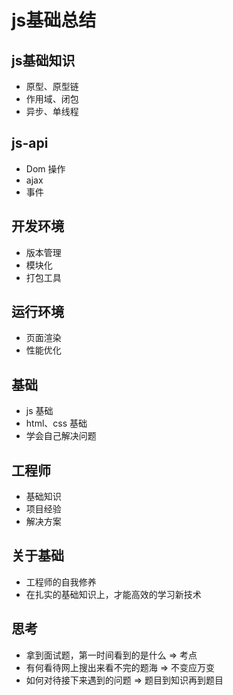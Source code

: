 # js基础总结

## js基础知识

- 原型、原型链
- 作用域、闭包
- 异步、单线程


## js-api

- Dom 操作
- ajax
- 事件


## 开发环境

- 版本管理
- 模块化
- 打包工具


## 运行环境

- 页面渲染
- 性能优化


## 基础

- js 基础
- html、css 基础
- 学会自己解决问题


## 工程师

- 基础知识
- 项目经验
- 解决方案


## 关于基础

- 工程师的自我修养
- 在扎实的基础知识上，才能高效的学习新技术


## 思考

- 拿到面试题，第一时间看到的是什么  =>  考点
- 有何看待网上搜出来看不完的题海    =>  不变应万变
- 如何对待接下来遇到的问题          =>  题目到知识再到题目


